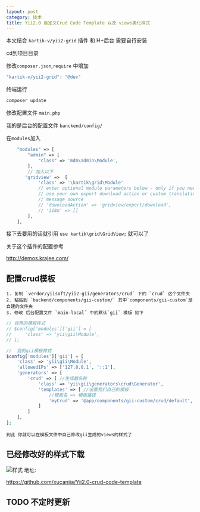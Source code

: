 ```yaml
---
layout: post
category: 技术
title: Yii2.0 自定义Crud Code Template 以及 views美化样式
---
```

本文结合 `kartik-v/yii2-grid` 插件 和 H+后台 需要自行安装

cd到项目目录

修改`composer.json`,`require` 中增加
```bash
"kartik-v/yii2-grid": "@dev"
```
终端运行
```bash
composer update
```

修改配置文件 `main.php`

我的是后台的配置文件 `banckend/config/`

在`modules`加入
```php
    "modules" => [
        "admin" => [
            "class" => 'mdm\admin\Module',
        ],
        // 加入以下
       'gridview' =>  [
            'class' => '\kartik\grid\Module'
            // enter optional module parameters below - only if you need to
            // use your own export download action or custom translation
            // message source
            // 'downloadAction' => 'gridview/export/download',
            // 'i18n' => []
        ],
    ],
```
接下去要用的话就引用 `use kartik\grid\GridView;` 就可以了

关于这个插件的配置参考

<http://demos.krajee.com/>

## 配置crud模板
```
1. 复制 `verdor/yiisoft/yii2-gii/generators/crud` 下的 `crud` 这个文件夹
2. 粘贴到 `backend/components/gii-custom/` 其中`components/gii-custom`是自建的文件夹
3. 修改 后台配置文件 `main-local` 中的默认`gii` 模板 如下
```
```php
// 自带的模板样式
// $config['modules']['gii'] = [
//     'class' => 'yii\gii\Module',
// ];

//  我的gii模板样式
$config['modules']['gii'] = [
    'class' => 'yii\gii\Module',
    'allowedIPs' => ['127.0.0.1', '::1'],
    'generators' => [
        'crud' => [ //生成器名称
            'class' => 'yii\gii\generators\crud\Generator',
            'templates' => [ //设置我们自己的模板
                //模板名 => 模板路径
                'myCrud' => '@app/components/gii-custom/crud/default',
            ]
        ]
    ],
];
```

`到此 你就可以在模板文件中自己修改gii生成的views的样式了`

## 已经修改好的样式下载
![样式](http://oi2atwmcz.bkt.clouddn.com/template.png)
地址:

<https://github.com/xucanjia/Yii2.0-crud-code-template>

## TODO 不定时更新
